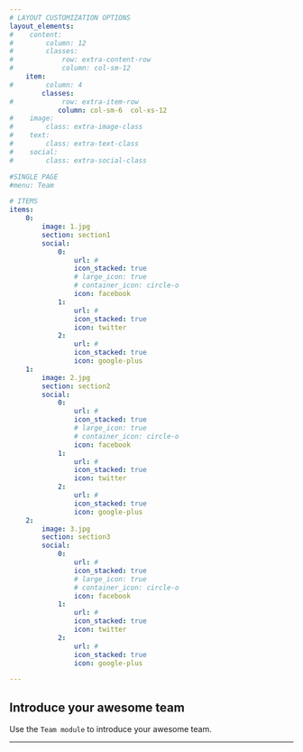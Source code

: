 ```yaml
---
# LAYOUT CUSTOMIZATION OPTIONS
layout_elements:
#    content:
#        column: 12
#        classes:
#            row: extra-content-row
#            column: col-sm-12
    item:
#        column: 4
        classes:
#            row: extra-item-row
            column: col-sm-6  col-xs-12
#    image:
#        class: extra-image-class
#    text:
#        class: extra-text-class
#    social:
#        class: extra-social-class

#SINGLE PAGE
#menu: Team

# ITEMS
items:
    0:
        image: 1.jpg
        section: section1
        social:
            0:
                url: #
                icon_stacked: true
                # large_icon: true
                # container_icon: circle-o
                icon: facebook
            1:
                url: #
                icon_stacked: true
                icon: twitter
            2:
                url: #
                icon_stacked: true
                icon: google-plus
    1:
        image: 2.jpg
        section: section2
        social:
            0:
                url: #
                icon_stacked: true
                # large_icon: true
                # container_icon: circle-o
                icon: facebook
            1:
                url: #
                icon_stacked: true
                icon: twitter
            2:
                url: #
                icon_stacked: true
                icon: google-plus
    2:
        image: 3.jpg
        section: section3
        social:
            0:
                url: #
                icon_stacked: true
                # large_icon: true
                # container_icon: circle-o
                icon: facebook
            1:
                url: #
                icon_stacked: true
                icon: twitter
            2:
                url: #
                icon_stacked: true
                icon: google-plus

---
```


## Introduce your awesome team
Use the `Team module` to introduce your awesome team.

___
